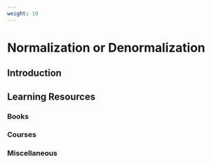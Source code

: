 ```yaml
---
weight: 10
---
```


# Normalization or Denormalization

## Introduction



## Learning Resources



### Books

### Courses

### Miscellaneous